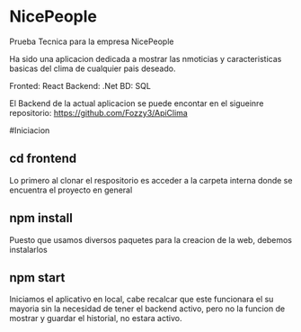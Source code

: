 # NicePeople

Prueba Tecnica para la empresa NicePeople

Ha sido una aplicacion dedicada a mostrar las nmoticias y caracteristicas basicas del clima de cualquier pais deseado.

Fronted: React
Backend: .Net
BD: SQL

El Backend de la actual aplicacion se puede encontar en el sigueinre repositorio: https://github.com/Fozzy3/ApiClima

#Iniciacion

## cd frontend

Lo primero al clonar el respositorio es acceder a la carpeta interna donde se encuentra el proyecto en general

## npm install

Puesto que usamos diversos paquetes para la creacion de la web, debemos instalarlos

## npm start

Iniciamos el aplicativo en local, cabe recalcar que este funcionara el su mayoria sin la necesidad de tener el backend activo, pero no la funcion de mostrar y guardar el historial, no estara activo.
